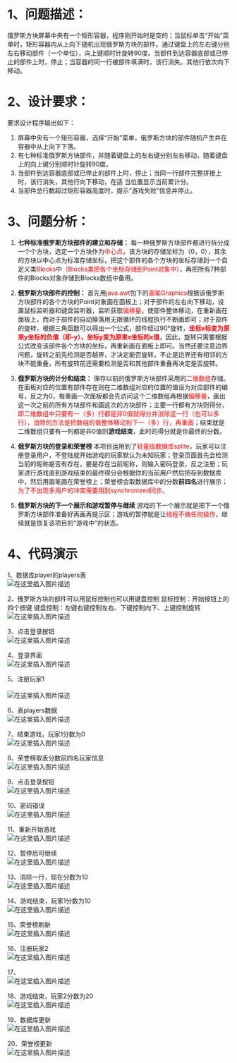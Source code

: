 # 1、问题描述：    
俄罗斯方块屏幕中央有一个矩形容器，程序刚开始时是空的；当鼠标单击“开始”菜单时，矩形容器内从上向下随机出现俄罗斯方块的部件。通过键盘上的左右键分别左右移动部件（一个单位），向上键顺时针旋转90度。当部件到达容器底部或已停止的部件上时，停止；当容器的同一行被部件填满时，该行消失。其他行依次向下移动。

# 2、设计要求：
要求设计程序输出如下：
1. 屏幕中央有一个矩形容器，选择“开始”菜单，俄罗斯方块的部件随机产生并在容器中从上向下下落。
2. 有七种标准俄罗斯方块部件，并随着键盘上的左右键分别左右移动，随着键盘上的向上键分别顺时针旋转90度。
3. 当部件到达容器底部或已停止的部件上时，停止；当同一行部件完整拼接上时，该行消失，其他行向下移动，在适 当位置显示当前累计分。
4. 当部件总行数超过矩形容器高度时，提示“游戏失败”信息并停止。


# 3、问题分析：
1. **七种标准俄罗斯方块部件的建立和存储：**
每一种俄罗斯方块部件都进行拆分成一个个方块，选定一个方块作为<font color=red>中心点</font>，该方块的存储坐标为（0，0），其余的方块以中心点为标准存储坐标，把这个部件的各个方块的坐标存储到一个自定义类<font color=red>Blocks</font>中<font color=red>（Blocks类把各个坐标存储到Point对象中）</font>，再把所有7种部件的Blocks对象存储到Blocks数组中备用。
2. **俄罗斯方块部件的控制：**
首先用<font color=red>java.awt</font>包下的<font color=red>画笔Graphics</font>根据该俄罗斯方块部件的各个方块的Point对象画在面板上；对于部件的左右向下移动，设置鼠标监听器和键盘监听器，监听获取<font color=red>偏移量</font>，使部件整体移动，在重新画在面板上，而对于部件的自动掉落用无限循环的线程执行不断画即可；对于部件的旋转，根据三角函数可以得出一个公式，部件经过90°旋转，<font color=red>**坐标x标变为原来y坐标的负值（即-y），坐标y变为原来x坐标的x值**</font>，因此，旋转只需要根据公式改变该部件各个方块的坐标，再重新画在面板上即可。当然还要注意边界问题，旋转之前先检测是否越界，才决定能否旋转，不止是边界还有相邻的方块不能重叠，所有旋转前还需要检测是否和其他部件重叠再决定是否旋转。
3. **俄罗斯方块的计分和结束：**
保存以前的俄罗斯方块部件采用的<font color=red>二维数组</font>存储。在面板对应的位置有部件存在则在二维数组对应的位置的值设为对应部件的编号，反之为0，每重画一次面板都会先访问这个二维数组再根据<font color=red>偏移量</font>，画出这一次之前的所有方块部件和画这次的方块部件；主要一行都有方块则得分，<font color=red>即二维数组中只要有一（多）行都是非0值就得分并消除这一行（也可以多行），消除的方法是把数组的值整体移动到下一（多）行，再重画</font>；结束就是二维数组只要有一列都是非0值则**游戏结束**，此时的得分就是你最终的分数。
4. **俄罗斯方块的登录和荣誉榜**
本项目运用到了<font color=red>轻量级数据库splite</font>，玩家可以注册登录用户，不登陆就开始游戏的玩家默认为未知玩家；登录页面首先会检测当前的昵称是否有存在，要是存在当前昵称，则输入密码登录，反之注册；玩家进行游戏直到游戏结束的最终得分会根据你的当前用户然后把存到数据库中，然后用画笔画在荣誉榜上；荣誉榜会取数据库中的分数**前四名**进行展示；<font color=red>为了不出现多用户的冲突需要用到synchronized同步。</font>

5. **俄罗斯方块的下一个展示和游戏暂停与继续**
游戏的下一个展示就是把下一个俄罗斯方块部件准备好再画再提示区；游戏的暂停就是让<font color=red>线程不做任何操作</font>，继续就是恢复该项目的“游戏中”的状态。
# 4、代码演示
1、数据库player的players表<br>
![在这里插入图片描述](https://img-blog.csdnimg.cn/2d42347e083146dc9324ad6df903775e.png)

2、俄罗斯方块的部件可以用鼠标控制也可以用键盘控制
鼠标控制：开始按钮上的四个按键
键盘控制：左键右键控制左右、下键控制向下、上键控制旋转<br>
![在这里插入图片描述](https://img-blog.csdnimg.cn/f32215b01ad94333aa24d3e8b4d469bf.png?x-oss-process=image/watermark,type_d3F5LXplbmhlaQ,shadow_50,text_Q1NETiBAV29ya0hhSA==,size_10,color_FFFFFF,t_70,g_se,x_16)

3、点击登录按钮<br>
![在这里插入图片描述](https://img-blog.csdnimg.cn/24d89ebb2d34417598d5c2153572cc3a.png?x-oss-process=image/watermark,type_d3F5LXplbmhlaQ,shadow_50,text_Q1NETiBAV29ya0hhSA==,size_10,color_FFFFFF,t_70,g_se,x_16)

4、登录界面<br>
![在这里插入图片描述](https://img-blog.csdnimg.cn/39d8e1f4484849ed983ba430489664ca.png?x-oss-process=image/watermark,type_d3F5LXplbmhlaQ,shadow_50,text_Q1NETiBAV29ya0hhSA==,size_10,color_FFFFFF,t_70,g_se,x_16)

5、注册玩家1<br><br>
![在这里插入图片描述](https://img-blog.csdnimg.cn/eafec010398f437a8c8eeb9d31609b73.png?x-oss-process=image/watermark,type_d3F5LXplbmhlaQ,shadow_50,text_Q1NETiBAV29ya0hhSA==,size_10,color_FFFFFF,t_70,g_se,x_16)

6、表players数据<br>
![在这里插入图片描述](https://img-blog.csdnimg.cn/f3f00dfcc6b6414fa0db8418d6d9d460.png)

7、结束游戏，玩家1分数为0<br>
![在这里插入图片描述](https://img-blog.csdnimg.cn/a099bac19f2a40158767507ccc2b2c00.png?x-oss-process=image/watermark,type_d3F5LXplbmhlaQ,shadow_50,text_Q1NETiBAV29ya0hhSA==,size_11,color_FFFFFF,t_70,g_se,x_16)

8、荣誉榜取表分数前四名玩家信息<br>
![在这里插入图片描述](https://img-blog.csdnimg.cn/356b43c03ee84ec383a75b7d4d7142c6.png?x-oss-process=image/watermark,type_d3F5LXplbmhlaQ,shadow_50,text_Q1NETiBAV29ya0hhSA==,size_11,color_FFFFFF,t_70,g_se,x_16)

9、点击登录按钮<br>
![在这里插入图片描述](https://img-blog.csdnimg.cn/97116d20de614157932f5673323c2c77.png?x-oss-process=image/watermark,type_d3F5LXplbmhlaQ,shadow_50,text_Q1NETiBAV29ya0hhSA==,size_11,color_FFFFFF,t_70,g_se,x_16)

10、密码错误<br>
![在这里插入图片描述](https://img-blog.csdnimg.cn/62979e1931464399afcbf60ed5e1c264.png?x-oss-process=image/watermark,type_d3F5LXplbmhlaQ,shadow_50,text_Q1NETiBAV29ya0hhSA==,size_12,color_FFFFFF,t_70,g_se,x_16)

11、重新开始游戏<br>
![在这里插入图片描述](https://img-blog.csdnimg.cn/e67741c08ec34f79a6b4154fdc7111e1.png?x-oss-process=image/watermark,type_d3F5LXplbmhlaQ,shadow_50,text_Q1NETiBAV29ya0hhSA==,size_12,color_FFFFFF,t_70,g_se,x_16)

12、暂停后可继续<br>
![在这里插入图片描述](https://img-blog.csdnimg.cn/c0a9420352214b93a2d542c134708360.png?x-oss-process=image/watermark,type_d3F5LXplbmhlaQ,shadow_50,text_Q1NETiBAV29ya0hhSA==,size_12,color_FFFFFF,t_70,g_se,x_16)

13、消除一行，现在分数为10<br>
![在这里插入图片描述](https://img-blog.csdnimg.cn/fa4e854f778a42b0818bd2351ca1ddd5.png?x-oss-process=image/watermark,type_d3F5LXplbmhlaQ,shadow_50,text_Q1NETiBAV29ya0hhSA==,size_12,color_FFFFFF,t_70,g_se,x_16)

14、游戏结束，玩家1分数为10<br>
![在这里插入图片描述](https://img-blog.csdnimg.cn/7510386662df435485d894ad90490bca.png?x-oss-process=image/watermark,type_d3F5LXplbmhlaQ,shadow_50,text_Q1NETiBAV29ya0hhSA==,size_13,color_FFFFFF,t_70,g_se,x_16)

15、荣誉榜刷新<br>
![在这里插入图片描述](https://img-blog.csdnimg.cn/649e02968c4a4120a4d42e31eee7b000.png?x-oss-process=image/watermark,type_d3F5LXplbmhlaQ,shadow_50,text_Q1NETiBAV29ya0hhSA==,size_12,color_FFFFFF,t_70,g_se,x_16)

16、注册玩家2<br>
![在这里插入图片描述](https://img-blog.csdnimg.cn/6ad6169214834bb18537b68d4486c125.png?x-oss-process=image/watermark,type_d3F5LXplbmhlaQ,shadow_50,text_Q1NETiBAV29ya0hhSA==,size_13,color_FFFFFF,t_70,g_se,x_16)

17、<br>
![在这里插入图片描述](https://img-blog.csdnimg.cn/096e602da87340789ddd27756ec44ad3.png?x-oss-process=image/watermark,type_d3F5LXplbmhlaQ,shadow_50,text_Q1NETiBAV29ya0hhSA==,size_13,color_FFFFFF,t_70,g_se,x_16)

18、游戏结束，玩家2分数为20<br>
![在这里插入图片描述](https://img-blog.csdnimg.cn/645586d5b89e42c886d24ff7fdeebb7e.png?x-oss-process=image/watermark,type_d3F5LXplbmhlaQ,shadow_50,text_Q1NETiBAV29ya0hhSA==,size_13,color_FFFFFF,t_70,g_se,x_16)

19、数据库更新<br>
![在这里插入图片描述](https://img-blog.csdnimg.cn/cc499e87438f40b99d773c993bb11c0b.png)

20、荣誉榜更新<br>
![在这里插入图片描述](https://img-blog.csdnimg.cn/e7b2625c46154e97840ecd0fe3e2359d.png?x-oss-process=image/watermark,type_d3F5LXplbmhlaQ,shadow_50,text_Q1NETiBAV29ya0hhSA==,size_13,color_FFFFFF,t_70,g_se,x_16)
